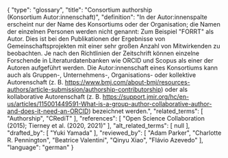 {
    "type": "glossary",
    "title": "Consortium authorship (Konsortium Autor:innenschaft)",
    "definition": "In der Autor:innenspalte erscheint nur der Name des Konsortiums oder der Organisation; die Namen der einzelnen Personen werden nicht genannt: Zum Beispiel \"FORRT\" als Autor. Dies ist bei den Publikationen der Ergebnisse von Gemeinschaftsprojekten mit einer sehr großen Anzahl von Mitwirkenden zu beobachten. Je nach den Richtlinien der Zeitschrift können einzelne Forschende in Literaturdatenbanken wie ORCID und Scopus als einer der Autoren aufgeführt werden. Die Autor:innenschaft eines Konsortiums kann auch als Gruppen-, Unternehmens-, Organisations- oder kollektive Autorenschaft (z. B. https://www.bmj.com/about-bmj/resources-authors/article-submission/authorship-contributorship) oder als kollaborative Autorenschaft (z. B. https://support.jmir.org/hc/en-us/articles/115001449591-What-is-a-group-author-collaborative-author-and-does-it-need-an-ORCID) bezeichnet werden.",
    "related_terms": [
        "Authorship",
        "CRediT"
    ],
    "references": [
        "Open Science Collaboration (2015); Tierney et al. (2020, 2021)"
    ],
    "alt_related_terms": [
        null
    ],
    "drafted_by": [
        "Yuki Yamada"
    ],
    "reviewed_by": [
        "Adam Parker",
        "Charlotte R. Pennington",
        "Beatrice Valentini",
        "Qinyu Xiao",
        "Flávio Azevedo"
    ],
    "language": "german"
}
